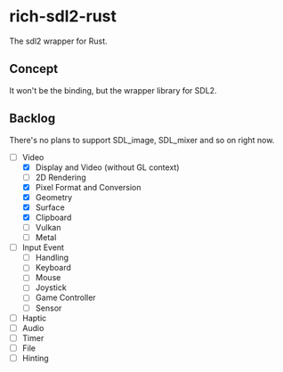# rich-sdl2-rust

The sdl2 wrapper for Rust.

## Concept

It won't be the binding, but the wrapper library for SDL2.

## Backlog

There's no plans to support SDL_image, SDL_mixer and so on right now.

- [ ] Video
  - [x] Display and Video (without GL context)
  - [ ] 2D Rendering
  - [x] Pixel Format and Conversion
  - [x] Geometry
  - [x] Surface
  - [x] Clipboard
  - [ ] Vulkan
  - [ ] Metal
- [ ] Input Event
  - [ ] Handling
  - [ ] Keyboard
  - [ ] Mouse
  - [ ] Joystick
  - [ ] Game Controller
  - [ ] Sensor
- [ ] Haptic
- [ ] Audio
- [ ] Timer
- [ ] File
- [ ] Hinting

